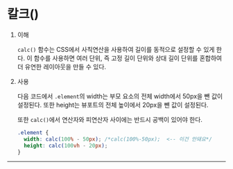 # 칼크()

1.  이해

    `calc()` 함수는 CSS에서 사칙연산을 사용하여 길이를 동적으로 설정할 수 있게 한다. 이 함수를 사용하면 여러 단위, 즉 고정 길이 단위와 상대 길이 단위를 혼합하여 더 유연한 레이아웃을 만들 수 있다.

2.  사용

    다음 코드에서 `.element`의 width는 부모 요소의 전체 width에서 50px을 뺀 값이 설정된다. 또한 height는 뷰포트의 전체 높이에서 20px을 뺀 값이 설정된다.

    또한 `calc()`에서 연산자와 피연산자 사이에는 반드시 공백이 있어야 한다.

    ```css
    .element {
      width: calc(100% - 50px); /*calc(100%-50px);  <-- 이건 안돼요*/
      height: calc(100vh - 20px);
    }
    ```

---
